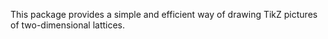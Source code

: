 
This package provides a simple and efficient way
of drawing TikZ pictures of two-dimensional lattices.
